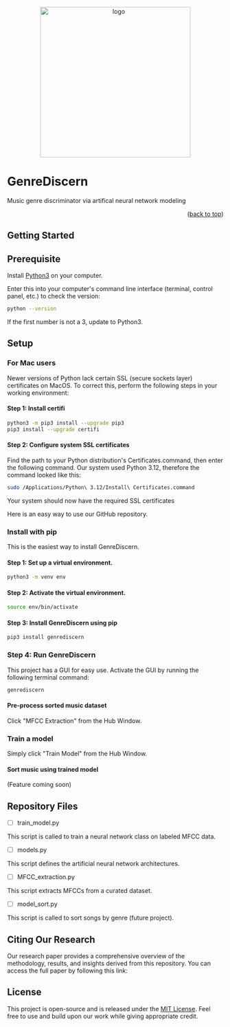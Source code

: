 <p align="center">
  <img src="genrediscern/img/gd_logo.png)" width="350" title="logo">
</p>

# GenreDiscern
Music genre discriminator via artifical neural network modeling

<p align="right">(<a href="#top">back to top</a>)</p>


## Getting Started

## Prerequisite

Install [Python3](https://www.python.org/downloads/) on your computer.

Enter this into your computer's command line interface (terminal, control panel, etc.) to check the version:

  ```sh
  python --version
  ```

If the first number is not a 3, update to Python3.

## Setup

### For Mac users
Newer versions of Python lack certain SSL (secure sockets layer) certificates on MacOS.
To correct this, perform the following steps in your working environment:
#### Step 1: Install certifi
  ```sh
  python3 -m pip3 install --upgrade pip3 
  pip3 install --upgrade certifi
  ```
#### Step 2: Configure system SSL certificates
Find the path to your Python distribution's Certificates.command, then enter the following command.
Our system used Python 3.12, therefore the command looked like this:

  ```sh
  sudo /Applications/Python\ 3.12/Install\ Certificates.command
  ```
Your system should now have the required SSL certificates

Here is an easy way to use our GitHub repository.

### Install with pip

This is the easiest way to install GenreDiscern.

#### Step 1: Set up a virtual environment.

  ```sh
  python3 -m venv env
  ```

#### Step 2: Activate the virtual environment.

  ```sh
  source env/bin/activate
  ```

#### Step 3: Install GenreDiscern using pip

  ```sh
  pip3 install genrediscern
  ```

### Step 4: Run GenreDiscern

This project has a GUI for easy use.
Activate the GUI by running the following terminal command:

  ```sh
genrediscern
  ```

#### Pre-process sorted music dataset

Click "MFCC Extraction" from the Hub Window.

### Train a model

Simply click "Train Model" from the Hub Window.

#### Sort music using trained model

(Feature coming soon)

## Repository Files

- [ ] train_model.py

This script is called to train a neural network class on labeled MFCC data.
- [ ] models.py

This script defines the artificial neural network architectures.

- [ ] MFCC_extraction.py

This script extracts MFCCs from a curated dataset.

- [ ] model_sort.py

This script is called to sort songs by genre (future project).

## Citing Our Research

Our research paper provides a comprehensive overview of the methodology, results, and insights derived from this repository. You can access the full paper by following this link: []()

<!-- LICENSE -->

## License
This project is open-source and is released under the [MIT License](LICENSE). Feel free to use and build upon our work while giving appropriate credit.


